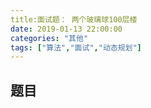 ```yaml
---
title:面试题： 两个玻璃球100层楼
date: 2019-01-13 22:00:00
categories: "其他"
tags: ["算法","面试","动态规划"]
---
```

## 题目 ##

